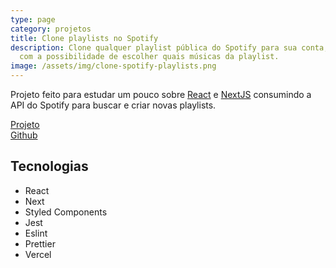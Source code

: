 ```yaml
---
type: page
category: projetos
title: Clone playlists no Spotify
description: Clone qualquer playlist pública do Spotify para sua conta, ainda
  com a possibilidade de escolher quais músicas da playlist.
image: /assets/img/clone-spotify-playlists.png
---
```

Projeto feito para estudar um pouco sobre [React](https://pt-br.reactjs.org) e [NextJS](https://nextjs.org) consumindo a API do Spotify para buscar e criar novas playlists.  

[Projeto](https://clone-spotify-playlists.vercel.app)  
[Github](https://github.com/lucasmarques73/clone-spotify-playlists)

## Tecnologias
* React
* Next
* Styled Components
* Jest
* Eslint
* Prettier
* Vercel